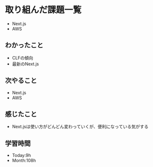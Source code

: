 # 取り組んだ課題一覧
- Next.js
- AWS
## わかったこと
- CLFの傾向
- 最新のNext.js
## 次やること
- Next.js
- AWS
## 感じたこと
- Next.jsは使い方がどんどん変わっていくが、便利になっている気がする
## 学習時間
- Today:9h
- Month:108h
